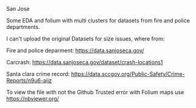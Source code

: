 San Jose


Some EDA and folium with multi clusters for datasets from fire and police departments. 

I can't upload the original Datasets for size issues, where from: 

  Fire and police deparment: https://data.sanjoseca.gov/
  
  Carcrash: https://data.sanjoseca.gov/dataset/crash-locations1

  Santa clara crime record: https://data.sccgov.org/Public-Safety/Crime-Reports/n9u6-aijz
  
To view the file with not the Github Trusted error with Folium maps use https://nbviewer.org/ 
